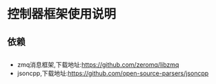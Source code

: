 # 控制器框架使用说明

## 依赖
##
- zmq消息框架,下载地址:https://github.com/zeromq/libzmq
- jsoncpp,下载地址:https://github.com/open-source-parsers/jsoncpp

